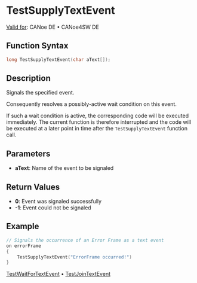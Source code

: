 # TestSupplyTextEvent

[Valid for](../../../Shared/FeatureAvailability.md): CANoe DE • CANoe4SW DE

## Function Syntax

```c
long TestSupplyTextEvent(char aText[]);
```

## Description

Signals the specified event.

Consequently resolves a possibly-active wait condition on this event.

If such a wait condition is active, the corresponding code will be executed immediately. The current function is therefore interrupted and the code will be executed at a later point in time after the `TestSupplyTextEvent` function call.

## Parameters

- **aText**: Name of the event to be signaled

## Return Values

- **0**: Event was signaled successfully
- **-1**: Event could not be signaled

## Example

```c
// Signals the occurrence of an Error Frame as a text event
on errorFrame
{
    TestSupplyTextEvent("ErrorFrame occurred!")
}
```

[TestWaitForTextEvent](CAPLfunctionTestWaitForTextEvent.md) • [TestJoinTextEvent](CAPLfunctionTestJoinTextEvent.md)
